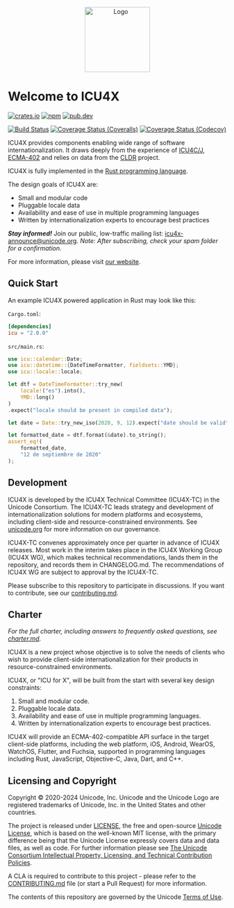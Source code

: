 <p align="center">
<a href="https://icu4x.unicode.org">
<img src="https://icu4x.unicode.org/icon_glow.png" alt="Logo" width="150" height="150">
</a>
</p>

# Welcome to ICU4X 

[![crates.io](https://img.shields.io/crates/v/icu)](https://crates.io/crates/icu)
[![npm](https://img.shields.io/npm/v/icu)](https://www.npmjs.com/package/icu)
[![pub.dev](https://img.shields.io/pub/v/icu4x?include_prereleases)](https://pub.dev/packages/icu4x)


[![Build Status](https://github.com/unicode-org/icu4x/actions/workflows/build-test.yml/badge.svg)](https://github.com/unicode-org/icu4x/actions)
[![Coverage Status (Coveralls)](https://coveralls.io/repos/github/unicode-org/icu4x/badge.svg?branch=main)](https://coveralls.io/github/unicode-org/icu4x?branch=main)
[![Coverage Status (Codecov)](https://codecov.io/gh/unicode-org/icu4x/branch/main/graph/badge.svg)](https://app.codecov.io/gh/unicode-org/icu4x/tree/main)

ICU4X provides components enabling wide range of software internationalization.
It draws deeply from the experience of [ICU4C/J](https://github.com/unicode-org/icu), [ECMA-402](https://github.com/tc39/ecma402/) and relies on data from the [CLDR](http://cldr.unicode.org/) project.

ICU4X is fully implemented in the [Rust programming language](https://rust-lang.org).

The design goals of ICU4X are:

* Small and modular code
* Pluggable locale data
* Availability and ease of use in multiple programming languages
* Written by internationalization experts to encourage best practices

***Stay informed!*** Join our public, low-traffic mailing list: [icu4x-announce@unicode.org](https://groups.google.com/a/unicode.org/g/icu4x-announce).  *Note: After subscribing, check your spam folder for a confirmation.*

For more information, please visit [our website](https://icu4x.unicode.org/).

## Quick Start

An example ICU4X powered application in Rust may look like this:

`Cargo.toml`:

```toml
[dependencies]
icu = "2.0.0"
```

`src/main.rs`:

```rust
use icu::calendar::Date;
use icu::datetime::{DateTimeFormatter, fieldsets::YMD};
use icu::locale::locale;

let dtf = DateTimeFormatter::try_new(
    locale!("es").into(),
    YMD::long()
)
.expect("locale should be present in compiled data");

let date = Date::try_new_iso(2020, 9, 12).expect("date should be valid");

let formatted_date = dtf.format(&date).to_string();
assert_eq!(
    formatted_date,
    "12 de septiembre de 2020"
);
```

## Development

ICU4X is developed by the ICU4X Technical Committee (ICU4X-TC) in the Unicode Consortium. The ICU4X-TC leads strategy and development of internationalization solutions for modern platforms and ecosystems, including client-side and resource-constrained environments. See [unicode.org](https://www.unicode.org/consortium/techchairs.html) for more information on our governance.

ICU4X-TC convenes approximately once per quarter in advance of ICU4X releases. Most work in the interim takes place in the ICU4X Working Group (ICU4X WG), which makes technical recommendations, lands them in the repository, and records them in CHANGELOG.md. The recommendations of ICU4X WG are subject to approval by the ICU4X-TC.

Please subscribe to this repository to participate in discussions.  If you want to contribute, see our [contributing.md](CONTRIBUTING.md).

## Charter

*For the full charter, including answers to frequently asked questions, see [charter.md](documents/process/charter.md).*

ICU4X is a new project whose objective is to solve the needs of clients who wish to provide client-side internationalization for their products in resource-constrained environments.

ICU4X, or "ICU for X", will be built from the start with several key design constraints:

1. Small and modular code.
2. Pluggable locale data.
3. Availability and ease of use in multiple programming languages.
4. Written by internationalization experts to encourage best practices.

ICU4X will provide an ECMA-402-compatible API surface in the target client-side platforms, including the web platform, iOS, Android, WearOS, WatchOS, Flutter, and Fuchsia, supported in programming languages including Rust, JavaScript, Objective-C, Java, Dart, and C++.

## Licensing and Copyright

Copyright © 2020-2024 Unicode, Inc. Unicode and the Unicode Logo are registered trademarks of Unicode, Inc. in the United States and other countries.

The project is released under [LICENSE](./LICENSE), the free and open-source [Unicode License](https://www.unicode.org/license.txt), which is based on the well-known MIT license, with the primary difference being that the Unicode License expressly covers data and data files, as well as code. For further information please see [The Unicode Consortium Intellectual Property, Licensing, and Technical Contribution Policies](https://www.unicode.org/policies/licensing_policy.html).

A CLA is required to contribute to this project - please refer to the [CONTRIBUTING.md](./CONTRIBUTING.md) file (or start a Pull Request) for more information.

The contents of this repository are governed by the Unicode [Terms of Use](https://www.unicode.org/copyright.html).
